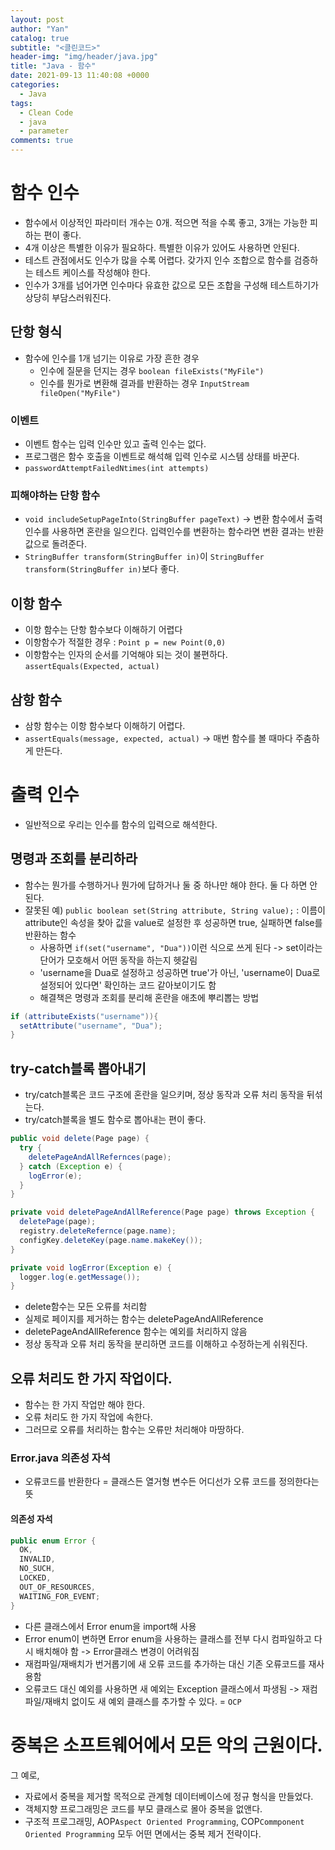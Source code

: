 ```yaml
---
layout: post
author: "Yan"
catalog: true
subtitle: "<클린코드>"
header-img: "img/header/java.jpg"
title: "Java - 함수"
date: 2021-09-13 11:40:08 +0000
categories:
  - Java
tags:
  - Clean Code
  - java
  - parameter
comments: true
---
```


# 함수 인수

- 함수에서 이상적인 파라미터 개수는 0개. 적으면 적을 수록 좋고, 3개는 가능한 피하는 편이 좋다.
- 4개 이상은 특별한 이유가 필요하다. 특별한 이유가 있어도 사용하면 안된다.
- 테스트 관점에서도 인수가 많을 수록 어렵다. 갖가지 인수 조합으로 함수를 검증하는 테스트 케이스를 작성해야 한다.
- 인수가 3개를 넘어가면 인수마다 유효한 값으로 모든 조합을 구성해 테스트하기가 상당히 부담스러워진다.

## 단항 형식
- 함수에 인수를 1개 넘기는 이유로 가장 흔한 경우 
    - 인수에 질문을 던지는 경우 `boolean fileExists("MyFile")`
    - 인수를 뭔가로 변환해 결과를 반환하는 경우 `InputStream fileOpen("MyFile")`

### 이벤트

- 이벤트 함수는 입력 인수만 있고 출력 인수는 없다.
- 프로그램은 함수 호출을 이벤트로 해석해 입력 인수로 시스템 상태를 바꾼다.
- `passwordAttemptFailedNtimes(int attempts)`

### 피해야하는 단항 함수
- `void includeSetupPageInto(StringBuffer pageText)` -> 변환 함수에서 출력 인수를 사용하면 혼란을 일으킨다. 입력인수를 변환하는 함수라면 변환 결과는 반환값으로 돌려준다.
- `StringBuffer transform(StringBuffer in)`이 `StringBuffer transform(StringBuffer in)`보다 좋다.

## 이항 함수

- 이항 함수는 단항 함수보다 이해하기 어렵다
- 이항함수가 적절한 경우 : `Point p = new Point(0,0)`
- 이항함수는 인자의 순서를 기억해야 되는 것이 불편하다. `assertEquals(Expected, actual)`

## 삼항 함수

- 삼항 함수는 이항 함수보다 이해하기 어렵다.
- `assertEquals(message, expected, actual)` -> 매번 함수를 볼 때마다 주춤하게 만든다.

# 출력 인수

- 일반적으로 우리는 인수를 함수의 입력으로 해석한다.

## 명령과 조회를 분리하라

- 함수는 뭔가를 수행하거나 뭔가에 답하거나 둘 중 하나만 해야 한다. 둘 다 하면 안된다. 
- 잘못된 예) `public boolean set(String attribute, String value);` : 이름이 attribute인 속성을 찾아 값을 value로 설정한 후 성공하면 true, 실패하면 false를 반환하는 함수
  - 사용하면 `if(set("username", "Dua"))`이런 식으로 쓰게 된다 -> set이라는 단어가 모호해서 어떤 동작을 하는지 헷갈림
  - 'username을 Dua로 설정하고 성공하면 true'가 아닌, 'username이 Dua로 설정되어 있다면' 확인하는 코드 같아보이기도 함
  - 해결책은 명령과 조회를 분리해 혼란을 애초에 뿌리뽑는 방법
```java
if (attributeExists("username")){
  setAttribute("username", "Dua");
}
```

## try-catch블록 뽑아내기
- try/catch블록은 코드 구조에 혼란을 일으키며, 정상 동작과 오류 처리 동작을 뒤섞는다.
- try/catch블록을 별도 함수로 뽑아내는 편이 좋다.

```java
public void delete(Page page) {
  try {
    deletePageAndAllRefernces(page);
  } catch (Exception e) {
    logError(e);
  }
}

private void deletePageAndAllReference(Page page) throws Exception {
  deletePage(page);
  registry.deleteRefernce(page.name);
  configKey.deleteKey(page.name.makeKey());
}

private void logError(Exception e) {
  logger.log(e.getMessage());
}
```
- delete함수는 모든 오류를 처리함
- 실제로 페이지를 제거하는 함수는 deletePageAndAllReference
- deletePageAndAllReference 함수는 예외를 처리하지 않음
- 정상 동작과 오류 처리 동작을 분리하면 코드를 이해하고 수정하는게 쉬워진다.

## 오류 처리도 한 가지 작업이다.
- 함수는 한 가지 작업만 해야 한다.
- 오류 처리도 한 가지 작업에 속한다.
- 그러므로 오류를 처리하는 함수는 오류만 처리해야 마땅하다.

### Error.java 의존성 자석
- 오류코드를 반환한다 = 클래스든 열거형 변수든 어디선가 오류 코드를 정의한다는 뜻

#### 의존성 자석
```java
public enum Error {
  OK,
  INVALID,
  NO_SUCH,
  LOCKED,
  OUT_OF_RESOURCES,
  WAITING_FOR_EVENT;
}
```
- 다른 클래스에서 Error enum을 import해 사용
- Error enum이 변하면 Error enum을 사용하는 클래스를 전부 다시 컴파일하고 다시 배치해야 함 -> Error클래스 변경이 어려워짐
- 재컴파일/재배치가 번거롭기에 새 오류 코드를 추가하는 대신 기존 오류코드를 재사용함
- 오류코드 대신 예외를 사용하면 새 예외는 Exception 클래스에서 파생됨 -> 재컴파일/재배치 없이도 새 예외 클래스를 추가할 수 있다. = `OCP`

# 중복은 소프트웨어에서 모든 악의 근원이다. 

그 예로,
- 자료에서 중복을 제거할 목적으로 관계형 데이터베이스에 정규 형식을 만들었다.
- 객체지향 프로그래밍은 코드를 부모 클래스로 몰아 중복을 없앤다.
- 구조적 프로그래밍, AOP`Aspect Oriented Programming`, COP`Commponent Oriented Programming` 모두 어떤 면에서는 중복 제거 전략이다.
